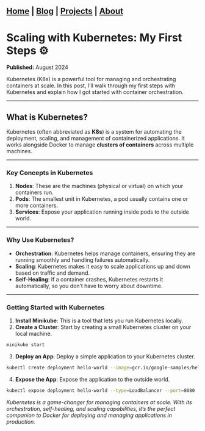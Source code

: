 [Home](../index.md) | [Blog](../blog.md) | [Projects](../projects.md) | [About](../about.md)
--- 

# Scaling with Kubernetes: My First Steps ⚙️

**Published:** August 2024

Kubernetes (K8s) is a powerful tool for managing and orchestrating containers at scale. In this post, I’ll walk through my first steps with Kubernetes and explain how I got started with container orchestration.

---

## What is Kubernetes?

Kubernetes (often abbreviated as **K8s**) is a system for automating the deployment, scaling, and management of containerized applications. It works alongside Docker to manage **clusters of containers** across multiple machines.

---

### Key Concepts in Kubernetes

1. **Nodes**: These are the machines (physical or virtual) on which your containers run.
2. **Pods**: The smallest unit in Kubernetes, a pod usually contains one or more containers.
3. **Services**: Expose your application running inside pods to the outside world.

---

### Why Use Kubernetes?

- **Orchestration**: Kubernetes helps manage containers, ensuring they are running smoothly and handling failures automatically.
- **Scaling**: Kubernetes makes it easy to scale applications up and down based on traffic and demand.
- **Self-Healing**: If a container crashes, Kubernetes restarts it automatically, so you don’t have to worry about downtime.

---

### Getting Started with Kubernetes

1. **Install Minikube**: This is a tool that lets you run Kubernetes locally.
2. **Create a Cluster**: Start by creating a small Kubernetes cluster on your local machine.
  
  ```bash
  minikube start
  ```

3. **Deploy an App**: Deploy a simple application to your Kubernetes cluster.
  
  ```bash
  kubectl create deployment hello-world --image=gcr.io/google-samples/hello-app:1.0
  ```

4. **Expose the App**: Expose the application to the outside world.
  ```bash
  kubectl expose deployment hello-world --type=LoadBalancer --port=8080
  ```

*Kubernetes is a game-changer for managing containers at scale. With its orchestration, self-healing, and scaling capabilities, it’s the perfect companion to Docker for deploying and managing applications in production.*
